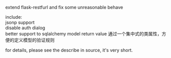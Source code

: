 extend flask-restfurl and fix some unreasonable behave

include:  
	jsonp support  
	disable auth dialog  
	better support to sqlalchemy model return value
    通过一个集中式的类属性，方便的定义模型的验证规则

for details, please see the describe in source, it's very short.